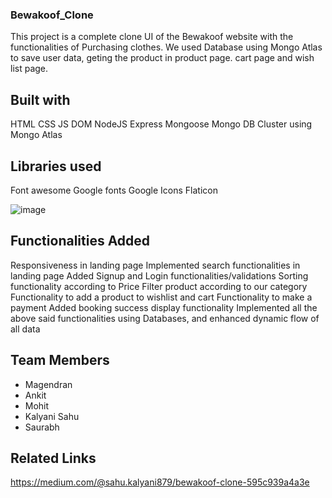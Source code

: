 ### Bewakoof_Clone

This project is a complete clone UI of the Bewakoof website with the functionalities of Purchasing clothes. We used Database using Mongo Atlas to save user data, geting the product in product page. cart page and wish list page.

## Built with
HTML
CSS
JS DOM
NodeJS
Express
Mongoose
Mongo DB Cluster using Mongo Atlas

## Libraries used
Font awesome
Google fonts
Google Icons
Flaticon

![image](https://user-images.githubusercontent.com/95957405/158535400-27a6ca70-40bd-4a1e-a2a3-abb08cdfecd3.png)

## Functionalities Added
Responsiveness in landing page
Implemented search functionalities in landing page
Added Signup and Login functionalities/validations
Sorting functionality according to Price
Filter product according to our category
Functionality to add a product to wishlist and cart
Functionality to make a payment
Added booking success display functionality
Implemented all the above said functionalities using Databases, and enhanced dynamic flow of all data

## Team Members
<ul>
  <li>Magendran</li>
  <li>Ankit</li>
  <li>Mohit</li>
  <li>Kalyani Sahu</li>
  <li>Saurabh</li>
</ul>

## Related Links
https://medium.com/@sahu.kalyani879/bewakoof-clone-595c939a4a3e
